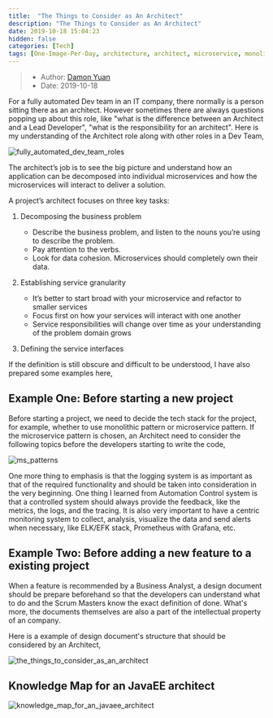```yaml
---
title:  "The Things to Consider as An Architect"
description: "The Things to Consider as An Architect"
date: 2019-10-18 15:04:23
hidden: false
categories: [Tech]
tags: [One-Image-Per-Day, architecture, architect, microservice, monolithic]
---
```


> * Author: [Damon Yuan](https://www.damonyuan.com)
> * Date: 2019-10-18

For a fully automated Dev team in an IT company, there normally is a person sitting there as an architect. However sometimes there are always questions popping up about this role, like "what is the difference between an Architect and a Lead Developer", "what is the responsibility for an architect". Here is my understanding of the Architect role along with other roles in a Dev Team, 

![fully_automated_dev_team_roles]({{site.url}}/images/2019-10-18-the-things-to-consider-as-an-architect/fully_automated_dev_team_roles.png "Roles in A Fully Automated Dev Team")

The architect’s job is to see the big picture and understand how an application can be decomposed into individual microservices and how the microservices will interact to deliver a solution.

A project’s architect focuses on three key tasks:

  1. Decomposing the business problem

     - Describe the business problem, and listen to the nouns you’re using to describe the problem.
     - Pay attention to the verbs.
     - Look for data cohesion. Microservices should completely own their data.

  2. Establishing service granularity

     - It’s better to start broad with your microservice and refactor to smaller services
     - Focus first on how your services will interact with one another
     - Service responsibilities will change over time as your understanding of the problem domain grows

  3. Defining the service interfaces

If the definition is still obscure and difficult to be understood, I have also prepared some examples here,

## Example One: Before starting a new project

Before starting a project, we need to decide the tech stack for the project, for example, whether to use monolithic pattern or microservice pattern. If the microservice pattern is chosen, an Architect need to consider the following topics before the developers starting to write the code,

![ms_patterns]({{site.url}}/images/2019-10-18-the-things-to-consider-as-an-architect/ms_patterns.png "Microsercie Patterns")

One more thing to emphasis is that the logging system is as important as that of the required functionality and should be taken into consideration in the very beginning. One thing I learned from Automation Control system is that a controlled system should always provide the feedback, like the metrics, the logs, and the tracing. It is also very important to have a centric monitoring system to collect, analysis, visualize the data and send alerts when necessary, like ELK/EFK stack, Prometheus with Grafana, etc.

## Example Two: Before adding a new feature to a existing project

When a feature is recommended by a Business Analyst, a design document should be prepare beforehand so that the developers can understand what to do and the Scrum Masters know the exact definition of done. What's more, the documents themselves are also a part of the intellectual property of an company.

Here is a example of design document's structure that should be considered by an Architect,

![the_things_to_consider_as_an_architect]({{site.url}}/images/2019-10-18-the-things-to-consider-as-an-architect/the_things_to_consider_as_an_architect.svg "The Things to Consider as An Architect")

## Knowledge Map for an JavaEE architect

![knowledge_map_for_an_javaee_architect]({{site.url}}/images/2019-10-18-the-things-to-consider-as-an-architect/javaee-architect-knowledge-map.svg "Knowledge Map for an JavaEE architect")

